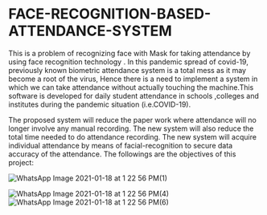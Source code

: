 # FACE-RECOGNITION-BASED-ATTENDANCE-SYSTEM
This is a problem of recognizing face with Mask for taking attendance by using face recognition technology . In this pandemic spread of covid-19, previously known biometric attendance system is a total mess as it may become a root of the virus, Hence there is a need to implement a system in which we can take attendance without actually touching the machine.This software is developed for daily student attendance in schools ,colleges and institutes during the pandemic situation (i.e.COVID-19).

The proposed system will reduce the paper work where attendance will no longer involve any manual recording. The new system will also reduce the total time needed to do attendance recording. The new system will acquire individual attendance by means of facial-recognition to secure data accuracy of the attendance. The followings are the objectives of this project:


![WhatsApp Image 2021-01-18 at 1 22 56 PM(1)](https://user-images.githubusercontent.com/52508495/105160121-dc28fc80-5b35-11eb-9c13-6fa45aa47010.jpeg)

![WhatsApp Image 2021-01-18 at 1 22 56 PM(4)](https://user-images.githubusercontent.com/52508495/105160145-e4813780-5b35-11eb-8d60-f0d66c9c68cb.jpeg)
![WhatsApp Image 2021-01-18 at 1 22 56 PM(6)](https://user-images.githubusercontent.com/52508495/105160164-e945eb80-5b35-11eb-87a3-974b9da14e84.jpeg)
